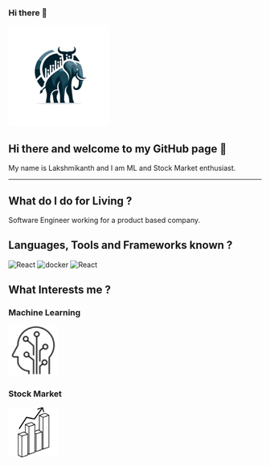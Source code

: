 ### Hi there 👋

<img src = "/EleBull.png" width = 200 height =200>

## Hi there and welcome to my GitHub page  👋

My name is Lakshmikanth and I am ML and Stock Market enthusiast.

---

## What do I do for Living ?

Software Engineer working for a product based company.

## Languages, Tools and Frameworks known ?
<img alt="React" src ="https://shields.io/badges/React-61DAFB?logo=react&logoColor=white&style=for-the-badge" >
<img alt="docker" src ="https://shields.io/badges/Docker-2496ED?logo=react&logoColor=white&style=for-the-badge" >
<img alt="React" src ="https://img.shields.io/badge/any_text-you_like-blue" >


## What Interests me ?

### Machine Learning
<img src = "/ML_1.svg" width = 100 height =100>

### Stock Market
<img src = "/Stocks_1.svg" width = 100 height =100>

